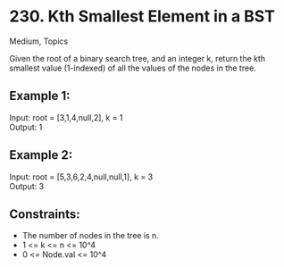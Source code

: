 # 230. Kth Smallest Element in a BST
Medium, Topics

Given the root of a binary search tree, and an integer k, return the kth smallest value (1-indexed) of all the values of the nodes in the tree.   

Example 1:
---
Input: root = [3,1,4,null,2], k = 1  
Output: 1  

Example 2:
---
Input: root = [5,3,6,2,4,null,null,1], k = 3  
Output: 3  
 

Constraints:
---
* The number of nodes in the tree is n.
* 1 <= k <= n <= 10^4
* 0 <= Node.val <= 10^4
